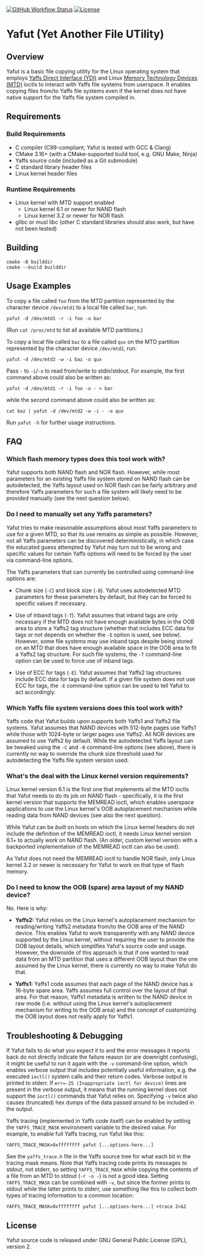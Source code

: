 <!--
SPDX-FileCopyrightText: Michał Kępień <yafut@kempniu.pl>

SPDX-License-Identifier: GPL-2.0-only
-->

[![GitHub Workflow Status](https://img.shields.io/github/actions/workflow/status/kempniu/yafut/code.yml)](https://github.com/kempniu/yafut/actions/workflows/code.yml)
[![License](https://img.shields.io/github/license/kempniu/yafut)](https://github.com/kempniu/yafut/blob/main/LICENSE)

# Yafut (Yet Another File UTility)

## Overview

Yafut is a basic file copying utility for the Linux operating system
that employs [Yaffs Direct Interface (YDI)][YDI] and Linux [Memory
Technology Devices (MTD)][MTD] ioctls to interact with Yaffs file
systems from userspace.  It enables copying files from/to Yaffs file
systems even if the kernel does not have native support for the Yaffs
file system compiled in.

## Requirements

### Build Requirements

 - C compiler (C99-compliant; Yafut is tested with GCC & Clang)
 - CMake 3.16+ (with a CMake-supported build tool, e.g. GNU Make, Ninja)
 - Yaffs source code (included as a Git submodule)
 - C standard library header files
 - Linux kernel header files

### Runtime Requirements

 - Linux kernel with MTD support enabled
    - Linux kernel 6.1 or newer for NAND flash
    - Linux kernel 3.2 or newer for NOR flash
 - glibc or musl libc (other C standard libraries should also work, but
   have not been tested)

## Building

    cmake -B builddir
    cmake --build builddir

## Usage Examples

To copy a file called `foo` from the MTD partition represented by the
character device `/dev/mtd1` to a local file called `bar`, run:

    yafut -d /dev/mtd1 -r -i foo -o bar

(Run `cat /proc/mtd` to list all available MTD partitions.)

To copy a local file called `baz` to a file called `qux` on the MTD
partition represented by the character device `/dev/mtd2`, run:

    yafut -d /dev/mtd2 -w -i baz -o qux

Pass `-` to `-i`/`-o` to read from/write to stdin/stdout.  For example,
the first command above could also be written as:

    yafut -d /dev/mtd1 -r -i foo -o - > bar

while the second command above could also be written as:

    cat baz | yafut -d /dev/mtd2 -w -i - -o qux

Run `yafut -h` for further usage instructions.

## FAQ

### Which flash memory types does this tool work with?

Yafut supports both NAND flash and NOR flash.  However, while most
parameters for an existing Yaffs file system stored on NAND flash can be
autodetected, the Yaffs layout used on NOR flash can be fairly arbitrary
and therefore Yaffs parameters for such a file system will likely need
to be provided manually (see the next question below).

### Do I need to manually set any Yaffs parameters?

Yafut tries to make reasonable assumptions about most Yaffs parameters
to use for a given MTD, so that its use remains as simple as possible.
However, not all Yaffs parameters can be discovered deterministically,
in which case the educated guess attempted by Yafut may turn out to be
wrong and specific values for certain Yaffs options will need to be
forced by the user via command-line options.

The Yaffs parameters that can currently be controlled using command-line
options are:

  - Chunk size (`-C`) and block size (`-B`).  Yafut uses autodetected
    MTD parameters for these parameters by default, but they can be
    forced to specific values if necessary.

  - Use of inband tags (`-T`).  Yafut assumes that inband tags are only
    necessary if the MTD does not have enough available bytes in the OOB
    area to store a Yaffs2 tag structure (whether that includes ECC data
    for tags or not depends on whether the `-E` option is used, see
    below).  However, some file systems may use inband tags despite
    being stored on an MTD that does have enough available space in the
    OOB area to fit a Yaffs2 tag structure.  For such file systems, the
    `-T` command-line option can be used to force use of inband tags.

  - Use of ECC for tags (`-E`).  Yafut assumes that Yaffs2 tag
    structures include ECC data for tags by default.  If a given file
    system does not use ECC for tags, the `-E` command-line option can
    be used to tell Yafut to act accordingly.

### Which Yaffs file system versions does this tool work with?

Yaffs code that Yafut builds upon supports both Yaffs1 and Yaffs2 file
systems.  Yafut assumes that NAND devices with 512-byte pages use Yaffs1
while those with 1024-byte or larger pages use Yaffs2.  All NOR devices
are assumed to use Yaffs2 by default.  While the autodetected Yaffs
layout can be tweaked using the `-C` and `-B` command-line options (see
above), there is currently no way to override the chunk size threshold
used for autodetecting the Yaffs file system version used.

### What's the deal with the Linux kernel version requirements?

Linux kernel version 6.1 is the first one that implements all the MTD
ioctls that Yafut needs to do its job on NAND flash - specifically, it
is the first kernel version that supports the MEMREAD ioctl, which
enables userspace applications to use the Linux kernel's OOB
autoplacement mechanism while reading data from NAND devices (see also
the next question).

While Yafut can be *built* on hosts on which the Linux kernel headers do
not include the definition of the MEMREAD ioctl, it needs Linux kernel
version 6.1+ to actually *work* on NAND flash.  (An older, custom kernel
version with a backported implementation of the MEMREAD ioctl can also
be used).

As Yafut does not need the MEMREAD ioctl to handle NOR flash, only Linux
kernel 3.2 or newer is necessary for Yafut to work on that type of flash
memory.

### Do I need to know the OOB (spare) area layout of my NAND device?

No.  Here is why:

  - **Yaffs2:** Yafut relies on the Linux kernel's autoplacement
    mechanism for reading/writing Yaffs2 metadata from/to the OOB area
    of the NAND device.  This enables Yafut to work transparently with
    any NAND device supported by the Linux kernel, without requiring the
    user to provide the OOB layout details, which simplifies Yafut's
    source code and usage.  However, the downside of this approach is
    that if one wanted to read data from an MTD partition that uses a
    different OOB layout than the one assumed by the Linux kernel, there
    is currently no way to make Yafut do that.

  - **Yaffs1:** Yaffs1 code assumes that each page of the NAND device
    has a 16-byte spare area.  Yaffs assumes full control over the
    layout of that area.  For that reason, Yaffs1 metadata is written to
    the NAND device in raw mode (i.e. without using the Linux kernel's
    autoplacement mechanism for writing to the OOB area) and the concept
    of customizing the OOB layout does not really apply for Yaffs1.

## Troubleshooting & Debugging

If Yafut fails to do what you expect it to and the error messages it
reports back do not directly indicate the failure reason (or are
downright confusing), it might be useful to run it again with the `-v`
command-line option, which enables verbose output that includes
potentially useful information, e.g. the executed `ioctl()` system calls
and their return codes.  Verbose output is printed to stderr.  If
`err=-25 (Inappropriate ioctl for device)` lines are present in the
verbose output, it means that the running kernel does not support the
`ioctl()` commands that Yafut relies on.  Specifying `-v` twice also
causes (truncated) hex dumps of the data passed around to be included in
the output.

Yaffs tracing (implemented in Yaffs code itself) can be enabled by
setting the `YAFFS_TRACE_MASK` environment variable to the desired
value.  For example, to enable full Yaffs tracing, run Yafut like this:

    YAFFS_TRACE_MASK=0xffffffff yafut [...options-here...]

See the `yaffs_trace.h` file in the Yaffs source tree for what each bit
in the tracing mask means.  Note that Yaffs tracing code prints its
messages to stdout, not stderr, so setting `YAFFS_TRACE_MASK` while
copying the contents of a file from an MTD to stdout (`-r -o -`) is not
a good idea.  Setting `YAFFS_TRACE_MASK` can be combined with `-v`, but
since the former prints to stdout while the latter prints to stderr, use
something like this to collect both types of tracing information to a
common location:

    YAFFS_TRACE_MASK=0xffffffff yafut [...options-here...] >trace 2>&1

## License

Yafut source code is released under GNU General Public License (GPL),
version 2.

[YDI]: https://yaffs.net/documents/yaffs-direct-interface
[MTD]: https://en.wikipedia.org/wiki/Memory_Technology_Device
